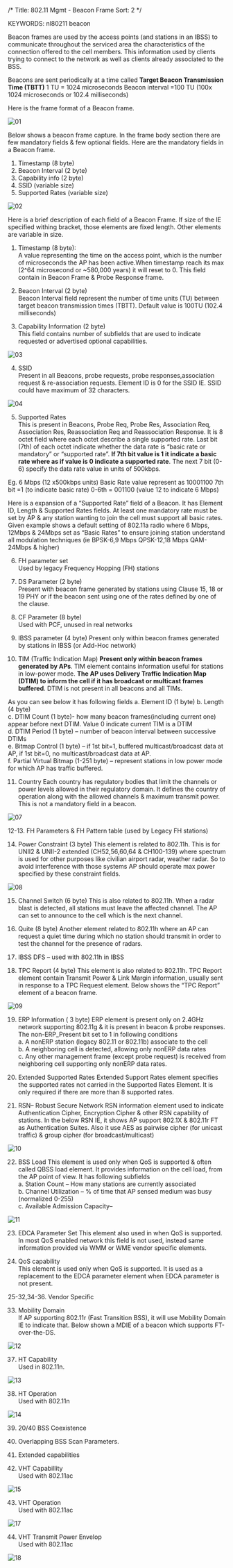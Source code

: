 /*
 Title: 802.11 Mgmt - Beacon Frame
 Sort: 2
 */

KEYWORDS: nl80211 beacon

Beacon frames are used by the access points (and stations in an IBSS)
to communicate throughout the serviced area the characteristics of the
connection offered to the cell members. This information used by
clients trying to connect to the network as well as clients already
associated to the BSS.

Beacons are sent periodically at a time called **Target Beacon Transmission Time (TBTT)**
1 TU = 1024 microseconds
Beacon interval =100 TU (100x 1024 microseconds or 102.4 milliseconds)

Here is the frame format of a Beacon frame.

![01](%image_url%/2016/2016012801.png)

Below shows a beacon frame capture. In the frame body section there
are few mandatory fields & few optional fields.  Here are the
mandatory fields in a Beacon frame. 
1. Timestamp (8 byte)
2. Beacon Interval (2 byte)
3. Capability info (2 byte)
4. SSID (variable size)
5. Supported Rates (variable size)

![02](%image_url%/2016/2016012802.png)

Here is a brief description of each field of a Beacon Frame. If size
of the IE specified withing bracket, those elements are fixed
length. Other elements are variable in size.

1. Timestamp (8 byte):  
A value representing the time on the access point, which is  the
number of microseconds the AP has been active.When timestamp reach its
max (2^64 microsecond or ~580,000 years) it will reset to 0. This
field contain in Beacon Frame & Probe Response frame.

2. Beacon Interval (2 byte)   
Beacon Interval field represent the number of time units (TU) between
target beacon transmission times (TBTT). Default value is 100TU (102.4
milliseconds)

3. Capability Information (2 byte)    
This field contains number of subfields that are used to indicate
requested or advertised optional capabilities.

![03](%image_url%/2016/2016012803.png)

4. SSID   
Present in all Beacons, probe requests, probe responses,association
request & re-association requests. Element ID is 0 for the SSID
IE. SSID could have maximum of 32 characters.

![04](%image_url%/2016/2016012804.png)

5. Supported Rates    
This is present in Beacons, Probe Req, Probe Res, Association Req,
Association Res, Reassociation Req and  Reassociation Response. It is
8 octet field where each octet describe a single supported rate. Last
bit (7th) of each octet indicate whether the data rate is “basic rate
or mandatory” or “supported rate”. **If 7th bit value is 1 it indicate a
basic rate where as if value is 0 indicate a supported rate**. The next
7 bit (0-6) specify the data rate value in units of 500kbps.

Eg. 6 Mbps (12 x500kbps units) Basic Rate value represent as 10001100
7th bit =1 (to indicate basic rate)
0-6th = 001100 (value 12 to indicate 6 Mbps)

Here is a expansion of a “Supported Rate” field of a Beacon. It has
Element ID, Length & Supported Rates fields. At least one mandatory
rate must be set by AP & any station wanting to join the cell must
support all basic rates. Given example shows a default setting of
802.11a radio where  6 Mbps, 12Mbps & 24Mbps set as “Basic Rates” to
ensure joining station understand all modulation techniques (ie
BPSK-6,9 Mbps QPSK-12,18 Mbps QAM-24Mbps & higher)

6. FH parameter set   
Used by legacy Frequency Hopping (FH) stations

7. DS Parameter (2 byte)    
Present with beacon frame generated by stations using Clause 15, 18 or
19 PHY or if the beacon sent using one of the rates defined by one of
the clause.

8. CF Parameter (8 byte)    
Used with PCF, unused in real networks

9. IBSS parameter (4 byte)
Present only within beacon frames generated by stations in IBSS (or
Add-Hoc network)

10. TIM (Traffic Indication Map)
**Present only within beacon frames generated by APs**. TIM element
contains information useful for stations in low-power mode. **The AP
uses Delivery Traffic Indication Map (DTIM) to inform the cell if it
has broadcast or multicast frames buffered**. DTIM is not present in all
beacons and all TIMs.

As you can see below it has following fields
a. Element ID (1 byte)
b. Length (4 byte)   
c. DTIM Count (1 byte)- how many beacon frames(including current one)
appear before next DTIM. Value 0 indicate current TIM is a DTIM   
d. DTIM Period (1 byte) – number of beacon interval between successive
DTIMs    
e. Bitmap Control (1 byte) – if 1st bit=1, buffered
multicast/broadcast data at AP, if 1st bit=0, no multicast/broadcast
data at AP.    
f. Partial Virtual Bitmap (1-251 byte) – represent stations in low
power mode for which AP has traffic buffered.

11. Country
Each country has regulatory bodies that limit the channels or power
levels allowed in their regulatory domain. It defines the country of
operation along with the allowed channels & maximum transmit
power. This is not a mandatory field in a beacon.

![07](%image_url%/2016/2016012807.png)

12-13. FH Parameters & FH Pattern table (used by Legacy FH stations)

14. Power Constraint (3 byte)
This element is related to 802.11h. This is for UNII2 & UNII-2
extended (CH52,56,60,64 & CH100-139) where spectrum is used for other
purposes like civilian airport radar, weather radar. So to avoid
interference with those systems AP should operate  max power specified
by these constraint fields.

![08](%image_url%/2016/2016012808.png)

15. Channel Switch (6 byte)
This is also related to 802.11h. When a radar blast is detected, all
stations must leave the affected channel. The AP can set to announce
to the cell which is the next channel.

16. Quite (8 byte)
Another element related to 802.11h where an AP can request a quiet
time during which no station should transmit in order to test the
channel for the presence of radars.

17. IBSS DFS – used with 802.11h in IBSS


18. TPC Report (4 byte)
This element  is also related to 802.11h. TPC Report element contain
Transmit Power & Link Margin information, usually sent in response to
a TPC Request element. Below shows the “TPC Report” element of a
beacon frame.

![09](%image_url%/2016/2016012809.png)

19. ERP Information ( 3 byte)
ERP element is present only on 2.4GHz network supporting 802.11g & it
is present in beacon & probe responses. The non-ERP_Present bit set to
1 in following conditions  
a. A nonERP station (legacy 802.11 or 802.11b) associate to the cell   
b. A neighboring cell is detected, allowing only nonERP data rates   
c. Any other management frame (except probe request) is received from
neighboring cell supporting only nonERP data rates.

20. Extended Supported Rates
Extended Support Rates element specifies the supported rates not
carried in the Supported Rates Element. It is only required if there
are more than 8 supported rates.

21. RSN– Robust Secure Network
RSN information element used to indicate Authentication Cipher,
Encryption Cipher & other RSN capability of stations. In the below RSN
IE, it shows AP support 802.1X & 802.11r FT as Authentication
Suites. Also it use AES as pairwise cipher (for unicast traffic) &
group cipher (for broadcast/multicast)

![10](%image_url%/2016/2016012810.png)

22. BSS Load
This element is used only when QoS is supported & often called QBSS
load element. It provides information on the cell load, from the AP
point of view. It has following subfields  
a. Station Count – How many stations are currently associated  
b. Channel Utilization – % of time that AP sensed medium was busy
(normalized 0-255)  
c. Available Admission Capacity–

![11](%image_url%/2016/2016012811.png)

23. EDCA Parameter Set
This element also used in when QoS is supported. In most QoS enabled
network this field is not used, instead same information provided via
WMM or WME vendor specific elements.

24. QoS capability    
This element is used only when QoS is supported. It is used as a
replacement to the EDCA parameter element when EDCA parameter is not
present.

25-32,34-36. Vendor Specific

33. Mobility Domain    
If AP supporting 802.11r (Fast Transition BSS), it will use Mobility
Domain IE to indicate that. Below shown a MDIE of a beacon which
supports FT-over-the-DS.

![12](%image_url%/2016/2016012812.png)

37. HT Capability    
Used in 802.11n.

![13](%image_url%/2016/2016012813.png)

38. HT Operation    
Used with 802.11n

![14](%image_url%/2016/2016012814.png)

39. 20/40 BSS Coexistence   

40. Overlapping BSS Scan Parameters.   

41. Extended capabilities   

42. VHT Capabillity   
Used with 802.11ac

![15](%image_url%/2016/2016012815.png)

43. VHT Operation   
Used with 802.11ac

![17](%image_url%/2016/2016012817.png)

44. VHT Transmit Power Envelop   
Used with 802.11ac

![18](%image_url%/2016/2016012818.png)
